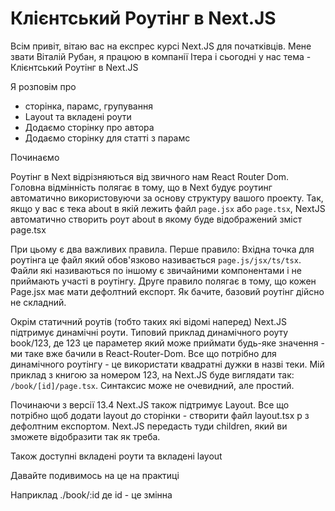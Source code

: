 # Клієнтський Роутінг в Next.JS

Всім привіт, вітаю вас на експрес курсі Next.JS для початківців. Мене звати Віталій Рубан, я працюю в компанії Ітера і сьогодні у нас тема - Клієнтський Роутінг в Next.JS

Я розповім про

- сторінка, парамс, групування
- Layout та вкладені роути
- Додаємо сторінку про автора
- Додаємо сторінку для статті з парамс

Починаємо

Роутінг в Next відрізняються від звичного нам React Router Dom. Головна відмінність полягає в тому, що в Next будує роутинг автоматично використовуючи за основу структуру вашого проекту. Так, якщо у вас є тека about в якій лежить файл `page.jsx` або `page.tsx`, NextJS автоматично створить роут about в якому буде відображений зміст page.tsx

При цьому є два важливих правила. Перше правило: Вхідна точка для роутінга це файл який обов'язково називається `page.js/jsx/ts/tsx`. Файли які називаються по іншому є звичайними компонентами і не приймають участі в роутінгу.
Друге правило полягає в тому, що кожен Page.jsx має мати дефолтний експорт. Як бачите, базовий роутінг дійсно не складний.

Окрім статичний роутів (тобто таких які відомі наперед) Next.JS підтримує динамічні роути. Типовий приклад динамічного роуту book/123, де 123 це параметер який може приймати будь-яке значення - ми таке вже бачили в React-Router-Dom. Все що потрібно для динамічного роутінгу - це використати квадратні дужки в назві теки. Мій приклад з книгою за номером 123, на Next.JS буде виглядати так:
`/book/[id]/page.tsx`. Синтаксис може не очевидний, але простий. 

Починаючи з версії 13.4 Next.JS також підтримує Layout. Все що потрібно щоб додати layout до сторінки - створити файл layout.tsx p з дефолтним експортом. Next.JS передасть туди children, який ви зможете відобразити так як треба. 

Також доступні вкладені роути та вкладені layout

Давайте подивимось на це на практиці

Наприклад ./book/:id де id - це змінна
